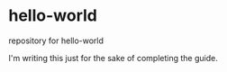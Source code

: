 # hello-world
repository for hello-world

I'm writing this just for the sake of completing the guide.
